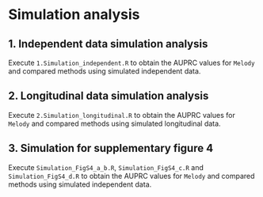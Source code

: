 # Simulation analysis

## 1. Independent data simulation analysis

Execute `1.Simulation_independent.R` to obtain the AUPRC values for `Melody` and compared methods using simulated independent data.

## 2. Longitudinal data simulation analysis

Execute `2.Simulation_longitudinal.R` to obtain the AUPRC values for `Melody` and compared methods using simulated longitudinal data.

## 3. Simulation for supplementary figure 4

Execute `Simulation_FigS4_a_b.R`, `Simulation_FigS4_c.R` and `Simulation_FigS4_d.R` to obtain the AUPRC values for `Melody` and compared methods using simulated independent data.
